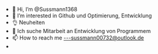 - 👋 Hi, I’m @Sussmann1368
- 👀 I’m interested in Github und Optimierung, Entwicklung  
-  👌  Neuheiten 
- 💞️ Ich suche Mitarbeit an Entwicklung von Programmem
- 📫 How to reach me ---sussmann00732@outlook.de
- 

<!---
Sussmann1368/Sussmann1368 is a ✨ special ✨ repository because its `README.md` (this file) appears on your GitHub profile.
You can click the Preview link to take a look at your changes.
--->
